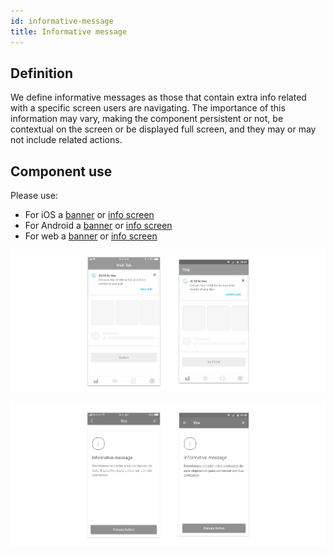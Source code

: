 ```yaml
---
id: informative-message
title: Informative message
---
```


## Definition

We define informative messages as those that contain extra info related with a specific screen users are navigating. The importance of this information may vary, making the component persistent or not, be contextual on the screen or be displayed full screen, and they may or may not include related actions. 

## Component use

Please use:

* For iOS a [banner](../ios/banner.mdx) or [info screen](https://app.gitbook.com/@tef-novum/s/novum/~/drafts/-LtU-1GY-zzIljdw9K5C/design/feedbacks/components/ios/info-screen)
* For Android a [banner](../android/banner.mdx) or [info screen](https://app.gitbook.com/@tef-novum/s/novum/~/drafts/-LtU-1GY-zzIljdw9K5C/design/feedbacks/components/android/info-screen)
* For web a [banner](../web/banner.mdx) or [info screen](https://app.gitbook.com/@tef-novum/s/novum/~/drafts/-LtU-1GY-zzIljdw9K5C/design/feedbacks/components/web/info-screen)

![banner](../../../img/informative-message.jpg)

![Info screen](../../../img/info-screen.jpg)



